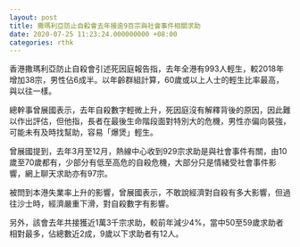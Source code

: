 ```yaml
---
layout: post
title: 撒瑪利亞防止自殺會去年接逾9百宗與社會事件相關求助
date: 2020-07-25 11:23:24.000000000 +08:00
categories: rthk
---
```


香港撒瑪利亞防止自殺會引述死因庭報告指，去年全港有993人輕生，較2018年增加38宗，男性佔6成半。以年齡群組計算，60歲或以上人士的輕生比率最高，與以往一樣。

總幹事曾展國表示，去年自殺數字輕微上升，死因庭沒有解釋背後的原因，因此難以作出評估，但他指，長者在最後生命階段面對特別大的危機，男性亦偏向裝強，可能未有及時找幫助，容易「爆煲」輕生。

曾展國提到，去年3月至12月，熱線中心收到929宗求助是與社會事件有關，由10歲至70歲都有，少部分有低至高危的自殺危機，大部分只是情緒受社會事件影響，網上聊天求助亦有97宗。

被問到本港失業率上升的影響，曾展國表示，不敢說經濟對自殺有多大影響，但過往沙士時，經濟嚴重下滑，對自殺數字有影響。

另外，該會去年共接獲近1萬3千宗求助，較前年減少4%，當中50至59歲求助者相對最多，佔總數近2成，9歲以下求助者有12人。
